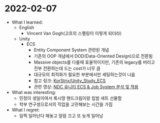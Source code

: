 # 2022-02-07

- What I learned: 
  - English
    - Vincent Van Gogh(고흐의 스펠링이 이렇게 되더라)
  - Unity
    - ECS
      - Entity Component System 관련된 개념
      - 기존의 OOP 개념에서 DOD(Data-Oriented Design)으로 전환됨
      - Massive objects를 다룰때 효율적이지만, 기존의 legacy를 버리고 전부 전환하는데 드는 cost가 너무 큼
      - 대규모의 최적화가 필요한 부분에서만 세팅하는것이 나음
      - 참고 링크: [KorStrix/Unity_Study_ECS](https://github.com/KorStrix/Unity_Study_ECS)
      - 관련 영상: [NDC 유니티 ECS & Job System 분석 및 적용](https://www.youtube.com/watch?v=yi4nTDQcC78)
- What was interesting: 
  - 민정이 생일이여서 록시땅 핸드크림이랑 립밤 세트 선물함
  - 학부 연구생으로서의 직업을 고민해보는 시간을 가짐
- What I regret: 
  - 일찍 일어난다 해놓고 알람 끄고 또 늦게 일어남